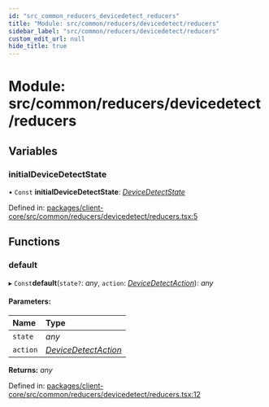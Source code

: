 ```yaml
---
id: "src_common_reducers_devicedetect_reducers"
title: "Module: src/common/reducers/devicedetect/reducers"
sidebar_label: "src/common/reducers/devicedetect/reducers"
custom_edit_url: null
hide_title: true
---
```


# Module: src/common/reducers/devicedetect/reducers

## Variables

### initialDeviceDetectState

• `Const` **initialDeviceDetectState**: [*DeviceDetectState*](../interfaces/src_common_reducers_devicedetect_actions.devicedetectstate.md)

Defined in: [packages/client-core/src/common/reducers/devicedetect/reducers.tsx:5](https://github.com/xr3ngine/xr3ngine/blob/716a06460/packages/client-core/src/common/reducers/devicedetect/reducers.tsx#L5)

## Functions

### default

▸ `Const`**default**(`state?`: *any*, `action`: [*DeviceDetectAction*](../interfaces/src_common_reducers_devicedetect_actions.devicedetectaction.md)): *any*

#### Parameters:

Name | Type |
:------ | :------ |
`state` | *any* |
`action` | [*DeviceDetectAction*](../interfaces/src_common_reducers_devicedetect_actions.devicedetectaction.md) |

**Returns:** *any*

Defined in: [packages/client-core/src/common/reducers/devicedetect/reducers.tsx:12](https://github.com/xr3ngine/xr3ngine/blob/716a06460/packages/client-core/src/common/reducers/devicedetect/reducers.tsx#L12)
